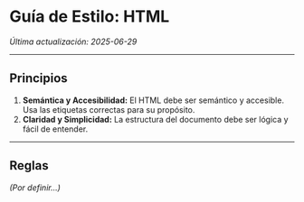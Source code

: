 # Guía de Estilo: HTML

*Última actualización: 2025-06-29*

---

## Principios

1.  **Semántica y Accesibilidad:** El HTML debe ser semántico y accesible. Usa las etiquetas correctas para su propósito.
2.  **Claridad y Simplicidad:** La estructura del documento debe ser lógica y fácil de entender.

---

## Reglas

*(Por definir...)*
